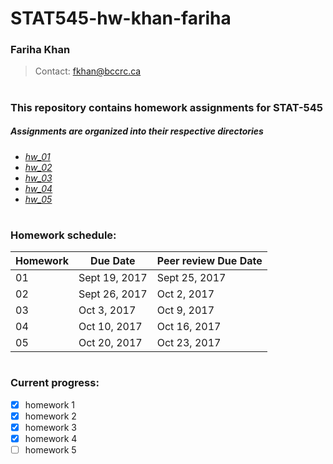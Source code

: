 # STAT545-hw-khan-fariha

### Fariha Khan
> Contact:  fkhan@bccrc.ca 

#
### This repository contains homework assignments for STAT-545

 
##### Assignments are organized into their respective directories


- [*hw_01*](https://github.com/farihakhan/STAT545-hw-khan-fariha/tree/master/hw_01)
- [*hw_02*](https://github.com/farihakhan/STAT545-hw-khan-fariha/tree/master/hw_02)
- [*hw_03*](https://github.com/farihakhan/STAT545-hw-khan-fariha/tree/master/hw_03)
- [*hw_04*](https://github.com/farihakhan/STAT545-hw-khan-fariha/tree/master/hw_04)
- [*hw_05*](https://github.com/farihakhan/STAT545-hw-khan-fariha/tree/master/hw_05)



 
# 
### Homework schedule:

| **Homework** | **Due Date** | **Peer review Due Date** |
|--------------|--------------|--------------------------|
| 01           |Sept 19, 2017 | Sept 25, 2017            |      
| 02           |Sept 26, 2017 | Oct 2, 2017              | 
| 03           |Oct 3, 2017   | Oct 9, 2017              | 
| 04           |Oct 10, 2017  | Oct 16, 2017             | 
| 05           |Oct 20, 2017  | Oct 23, 2017             | 

#
### Current progress:

 
- [x] homework 1
- [x] homework 2
- [x] homework 3
- [x] homework 4
- [ ] homework 5

